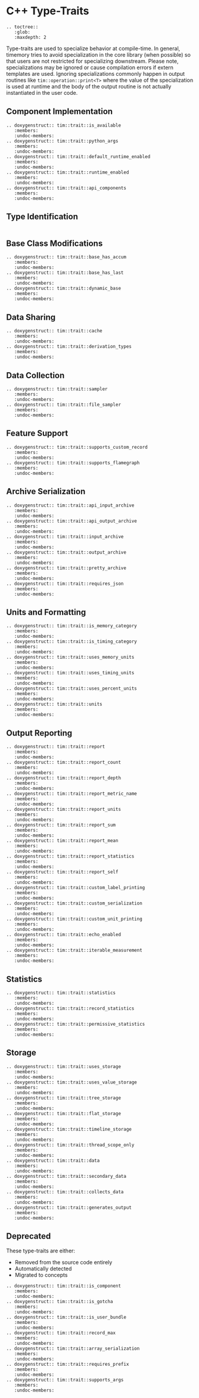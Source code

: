 # C++ Type-Traits

```eval_rst
.. toctree::
   :glob:
   :maxdepth: 2
```

Type-traits are used to specialize behavior at compile-time. In general, timemory
tries to avoid specialization in the core library (when possible) so that users are
not restricted for specializing downstream. Please note, specializations may be ignored
or cause compilation errors if extern templates are used. Ignoring specializations commonly happen in
output routines like `tim::operation::print<T>` where the value of the specialization
is used at runtime and the body of the output routine is not actually instantiated in the
user code.

## Component Implementation

```eval_rst
.. doxygenstruct:: tim::trait::is_available
   :members:
   :undoc-members:
.. doxygenstruct:: tim::trait::python_args
   :members:
   :undoc-members:
.. doxygenstruct:: tim::trait::default_runtime_enabled
   :members:
   :undoc-members:
.. doxygenstruct:: tim::trait::runtime_enabled
   :members:
   :undoc-members:
.. doxygenstruct:: tim::trait::api_components
   :members:
   :undoc-members:
```

## Type Identification

```eval_rst
```

## Base Class Modifications

```eval_rst
.. doxygenstruct:: tim::trait::base_has_accum
   :members:
   :undoc-members:
.. doxygenstruct:: tim::trait::base_has_last
   :members:
   :undoc-members:
.. doxygenstruct:: tim::trait::dynamic_base
   :members:
   :undoc-members:
```

## Data Sharing

```eval_rst
.. doxygenstruct:: tim::trait::cache
   :members:
   :undoc-members:
.. doxygenstruct:: tim::trait::derivation_types
   :members:
   :undoc-members:
```

## Data Collection

```eval_rst
.. doxygenstruct:: tim::trait::sampler
   :members:
   :undoc-members:
.. doxygenstruct:: tim::trait::file_sampler
   :members:
   :undoc-members:
```

## Feature Support

```eval_rst
.. doxygenstruct:: tim::trait::supports_custom_record
   :members:
   :undoc-members:
.. doxygenstruct:: tim::trait::supports_flamegraph
   :members:
   :undoc-members:
```

## Archive Serialization

```eval_rst
.. doxygenstruct:: tim::trait::api_input_archive
   :members:
   :undoc-members:
.. doxygenstruct:: tim::trait::api_output_archive
   :members:
   :undoc-members:
.. doxygenstruct:: tim::trait::input_archive
   :members:
   :undoc-members:
.. doxygenstruct:: tim::trait::output_archive
   :members:
   :undoc-members:
.. doxygenstruct:: tim::trait::pretty_archive
   :members:
   :undoc-members:
.. doxygenstruct:: tim::trait::requires_json
   :members:
   :undoc-members:
```

## Units and Formatting

```eval_rst
.. doxygenstruct:: tim::trait::is_memory_category
   :members:
   :undoc-members:
.. doxygenstruct:: tim::trait::is_timing_category
   :members:
   :undoc-members:
.. doxygenstruct:: tim::trait::uses_memory_units
   :members:
   :undoc-members:
.. doxygenstruct:: tim::trait::uses_timing_units
   :members:
   :undoc-members:
.. doxygenstruct:: tim::trait::uses_percent_units
   :members:
   :undoc-members:
.. doxygenstruct:: tim::trait::units
   :members:
   :undoc-members:
```

## Output Reporting

```eval_rst
.. doxygenstruct:: tim::trait::report
   :members:
   :undoc-members:
.. doxygenstruct:: tim::trait::report_count
   :members:
   :undoc-members:
.. doxygenstruct:: tim::trait::report_depth
   :members:
   :undoc-members:
.. doxygenstruct:: tim::trait::report_metric_name
   :members:
   :undoc-members:
.. doxygenstruct:: tim::trait::report_units
   :members:
   :undoc-members:
.. doxygenstruct:: tim::trait::report_sum
   :members:
   :undoc-members:
.. doxygenstruct:: tim::trait::report_mean
   :members:
   :undoc-members:
.. doxygenstruct:: tim::trait::report_statistics
   :members:
   :undoc-members:
.. doxygenstruct:: tim::trait::report_self
   :members:
   :undoc-members:
.. doxygenstruct:: tim::trait::custom_label_printing
   :members:
   :undoc-members:
.. doxygenstruct:: tim::trait::custom_serialization
   :members:
   :undoc-members:
.. doxygenstruct:: tim::trait::custom_unit_printing
   :members:
   :undoc-members:
.. doxygenstruct:: tim::trait::echo_enabled
   :members:
   :undoc-members:
.. doxygenstruct:: tim::trait::iterable_measurement
   :members:
   :undoc-members:
```

## Statistics

```eval_rst
.. doxygenstruct:: tim::trait::statistics
   :members:
   :undoc-members:
.. doxygenstruct:: tim::trait::record_statistics
   :members:
   :undoc-members:
.. doxygenstruct:: tim::trait::permissive_statistics
   :members:
   :undoc-members:
```

## Storage

```eval_rst
.. doxygenstruct:: tim::trait::uses_storage
   :members:
   :undoc-members:
.. doxygenstruct:: tim::trait::uses_value_storage
   :members:
   :undoc-members:
.. doxygenstruct:: tim::trait::tree_storage
   :members:
   :undoc-members:
.. doxygenstruct:: tim::trait::flat_storage
   :members:
   :undoc-members:
.. doxygenstruct:: tim::trait::timeline_storage
   :members:
   :undoc-members:
.. doxygenstruct:: tim::trait::thread_scope_only
   :members:
   :undoc-members:
.. doxygenstruct:: tim::trait::data
   :members:
   :undoc-members:
.. doxygenstruct:: tim::trait::secondary_data
   :members:
   :undoc-members:
.. doxygenstruct:: tim::trait::collects_data
   :members:
   :undoc-members:
.. doxygenstruct:: tim::trait::generates_output
   :members:
   :undoc-members:
```

## Deprecated

These type-traits are either:

- Removed from the source code entirely
- Automatically detected
- Migrated to concepts

```eval_rst
.. doxygenstruct:: tim::trait::is_component
   :members:
   :undoc-members:
.. doxygenstruct:: tim::trait::is_gotcha
   :members:
   :undoc-members:
.. doxygenstruct:: tim::trait::is_user_bundle
   :members:
   :undoc-members:
.. doxygenstruct:: tim::trait::record_max
   :members:
   :undoc-members:
.. doxygenstruct:: tim::trait::array_serialization
   :members:
   :undoc-members:
.. doxygenstruct:: tim::trait::requires_prefix
   :members:
   :undoc-members:
.. doxygenstruct:: tim::trait::supports_args
   :members:
   :undoc-members:
```
